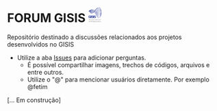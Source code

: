 
# FORUM GISIS <img width="30" alt="portfolio_view" src="https://github.com/GISIS-UFF/FORUM/blob/master/logos/20160427_LogoGISIS_3.png">

Repositório destinado a discussões relacionados aos projetos desenvolvidos no GISIS

- Utilize a aba [Issues](https://github.com/GISIS-UFF/FORUM/issues) para adicionar perguntas.
  - É possível compartilhar imagens, trechos de códigos, arquivos e entre outros.
  - Utilize o "@" para mencionar usuários diretamente. Por exemplo @fetim
  
  
  
[... Em construção]
